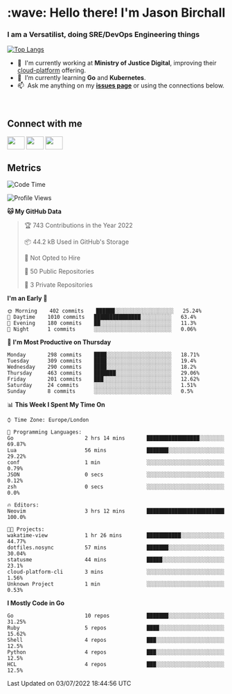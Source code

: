 <h1 align="left" id="jason-title">:wave: Hello there! I'm Jason Birchall</h1>
<h3 align="left">I am a Versatilist, doing SRE/DevOps Engineering things</h3>

[![Top Langs](https://github-readme-stats.vercel.app/api?username=jasonBirchall&show_icons=true&count_private=true&include_all_commits=true&theme=gruvbox)](https://github.com/anuraghazra/github-readme-stats)

- :office: &nbsp;I'm currently working at **Ministry of Justice Digital**, improving their [cloud-platform](https://github.com/ministryofjustice/cloud-platform) offering.
- :seedling: &nbsp;I’m currently learning **Go** and **Kubernetes**.
- :mailbox: &nbsp;Ask me anything on my **[issues page]** or using the connections below.


<br>

<h2>Connect with me</h2>
<p>
<a href="https://twitter.com/jsonBirchall" target="blank"><img align="center" src="https://cdn.jsdelivr.net/npm/simple-icons@3.0.1/icons/twitter.svg" alt="" height="30" width="40" /></a>
<a href="https://keybase.io/json0" target="blank"><img align="center" src="https://cdn.jsdelivr.net/npm/simple-icons@3.0.1/icons/keybase.svg" alt="" height="30" width="40" /></a>
<a href="https://www.reddit.com/user/kakorate" target="blank"><img align="center" src="https://cdn.jsdelivr.net/npm/simple-icons@3.0.1/icons/reddit.svg" alt="" height="30" width="40" /></a>
</p>

<h2>Metrics</h2>

<!--START_SECTION:waka-->
![Code Time](http://img.shields.io/badge/Code%20Time-0%20secs-blue)

![Profile Views](http://img.shields.io/badge/Profile%20Views-7-blue)

**🐱 My GitHub Data** 

> 🏆 743 Contributions in the Year 2022
 > 
> 📦 44.2 kB Used in GitHub's Storage 
 > 
> 🚫 Not Opted to Hire
 > 
> 📜 50 Public Repositories 
 > 
> 🔑 3 Private Repositories  
 > 
**I'm an Early 🐤** 

```text
🌞 Morning    402 commits    ██████░░░░░░░░░░░░░░░░░░░   25.24% 
🌆 Daytime    1010 commits   ███████████████░░░░░░░░░░   63.4% 
🌃 Evening    180 commits    ██░░░░░░░░░░░░░░░░░░░░░░░   11.3% 
🌙 Night      1 commits      ░░░░░░░░░░░░░░░░░░░░░░░░░   0.06%

```
📅 **I'm Most Productive on Thursday** 

```text
Monday       298 commits    ████░░░░░░░░░░░░░░░░░░░░░   18.71% 
Tuesday      309 commits    ████░░░░░░░░░░░░░░░░░░░░░   19.4% 
Wednesday    290 commits    ████░░░░░░░░░░░░░░░░░░░░░   18.2% 
Thursday     463 commits    ███████░░░░░░░░░░░░░░░░░░   29.06% 
Friday       201 commits    ███░░░░░░░░░░░░░░░░░░░░░░   12.62% 
Saturday     24 commits     ░░░░░░░░░░░░░░░░░░░░░░░░░   1.51% 
Sunday       8 commits      ░░░░░░░░░░░░░░░░░░░░░░░░░   0.5%

```


📊 **This Week I Spent My Time On** 

```text
⌚︎ Time Zone: Europe/London

💬 Programming Languages: 
Go                       2 hrs 14 mins       █████████████████░░░░░░░░   69.87% 
Lua                      56 mins             ███████░░░░░░░░░░░░░░░░░░   29.22% 
conf                     1 min               ░░░░░░░░░░░░░░░░░░░░░░░░░   0.79% 
JSON                     0 secs              ░░░░░░░░░░░░░░░░░░░░░░░░░   0.12% 
zsh                      0 secs              ░░░░░░░░░░░░░░░░░░░░░░░░░   0.0%

🔥 Editors: 
Neovim                   3 hrs 12 mins       █████████████████████████   100.0%

🐱‍💻 Projects: 
wakatime-view            1 hr 26 mins        ███████████░░░░░░░░░░░░░░   44.77% 
dotfiles.nosync          57 mins             ███████░░░░░░░░░░░░░░░░░░   30.04% 
statusme                 44 mins             █████░░░░░░░░░░░░░░░░░░░░   23.1% 
cloud-platform-cli       3 mins              ░░░░░░░░░░░░░░░░░░░░░░░░░   1.56% 
Unknown Project          1 min               ░░░░░░░░░░░░░░░░░░░░░░░░░   0.53%

```

**I Mostly Code in Go** 

```text
Go                       10 repos            ███████░░░░░░░░░░░░░░░░░░   31.25% 
Ruby                     5 repos             ████░░░░░░░░░░░░░░░░░░░░░   15.62% 
Shell                    4 repos             ███░░░░░░░░░░░░░░░░░░░░░░   12.5% 
Python                   4 repos             ███░░░░░░░░░░░░░░░░░░░░░░   12.5% 
HCL                      4 repos             ███░░░░░░░░░░░░░░░░░░░░░░   12.5%

```



 Last Updated on 03/07/2022 18:44:56 UTC
<!--END_SECTION:waka-->

<!-- links -->

[issues page]: https://github.com/jasonBirchall/jasonBirchall/issues "jasonBirchall/issues"
